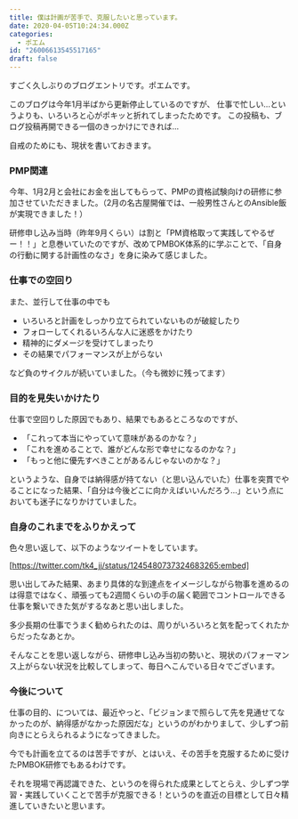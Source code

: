 ```yaml
---
title: 僕は計画が苦手で、克服したいと思っています。
date: 2020-04-05T10:24:34.000Z
categories:
  - ポエム
id: "26006613545517165"
draft: false
---
```

すごく久しぶりのブログエントリです。ポエムです。


このブログは今年1月半ばから更新停止しているのですが、
仕事で忙しい…というよりも、いろいろと心がポキッと折れてしまったためです。
この投稿も、ブログ投稿再開できる一個のきっかけにできれば…


自戒のためにも、現状を書いておきます。

### PMP関連
今年、1月2月と会社にお金を出してもらって、PMPの資格試験向けの研修に参加させていただきました。（2月の名古屋開催では、一般男性さんとのAnsible飯が実現できました！）

研修申し込み当時（昨年9月くらい）は割と「PM資格取って実践してやるぜー！！」と息巻いていたのですが、改めてPMBOK体系的に学ぶことで、「自身の行動に関する計画性のなさ」を身に染みて感じました。

### 仕事での空回り

また、並行して仕事の中でも

- いろいろと計画をしっかり立てられていないものが破綻したり
- フォローしてくれるいろんな人に迷惑をかけたり
- 精神的にダメージを受けてしまったり
- その結果でパフォーマンスが上がらない

など負のサイクルが続いていました。（今も微妙に残ってます）

### 目的を見失いかけたり

仕事で空回りした原因でもあり、結果でもあるところなのですが、

- 「これって本当にやっていて意味があるのかな？」
- 「これを進めることで、誰がどんな形で幸せになるのかな？」
- 「もっと他に優先すべきことがあるんじゃないのかな？」

というような、自身では納得感が持てない（と思い込んでいた）仕事を突貫でやることになった結果、「自分は今後どこに向かえばいいんだろう…」という点においても迷子になりかけていました。

### 自身のこれまでをふりかえって

色々思い返して、以下のようなツイートをしています。

[https://twitter.com/tk4_jj/status/1245480737324683265:embed]



思い出してみた結果、あまり具体的な到達点をイメージしながら物事を進めるのは得意ではなく、頑張っても2週間くらいの手の届く範囲でコントロールできる仕事を繋いできた気がするなあと思い出しました。

多少長期の仕事でうまく勧められたのは、周りがいろいろと気を配ってくれたからだったなあとか。

そんなことを思い返しながら、研修申し込み当初の勢いと、現状のパフォーマンス上がらない状況を比較してしまって、毎日へこんでいる日々でございます。

### 今後について

仕事の目的、については、最近やっと、「ビジョンまで照らして先を見通せてなかったのが、納得感がなかった原因だな」というのがわかりまして、少しずつ前向きにとらえられるようになってきました。

今でも計画を立てるのは苦手ですが、とはいえ、その苦手を克服するために受けたPMBOK研修でもあるわけです。

それを現場で再認識できた、というのを得られた成果としてとらえ、少しずつ学習・実践していくことで苦手が克服できる！というのを直近の目標として日々精進していきたいと思います。
